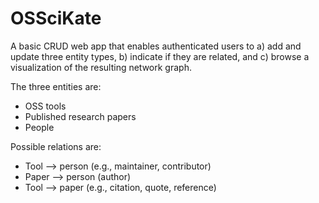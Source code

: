 # OSSciKate

A basic CRUD web app that enables authenticated users to a) add and update three entity types, b) indicate if they are related, and c) browse a visualization of the resulting network graph.

The three entities are:

* OSS tools
* Published research papers
* People

Possible relations are:

* Tool --> person (e.g., maintainer, contributor)
* Paper --> person (author)
* Tool --> paper (e.g., citation, quote, reference)

